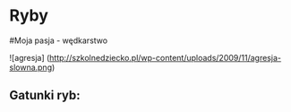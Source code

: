 Ryby
====

#Moja pasja - wędkarstwo

![agresja] (http://szkolnedziecko.pl/wp-content/uploads/2009/11/agresja-slowna.png)

## Gatunki ryb:
